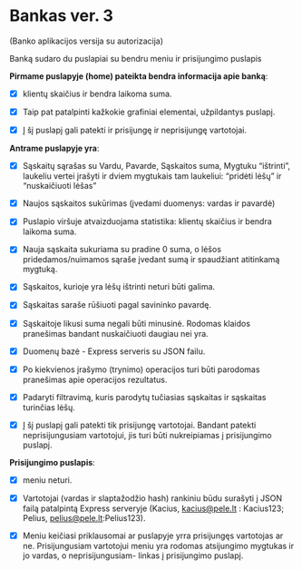 # Bankas ver. 3

(Banko aplikacijos versija su autorizacija)

Banką sudaro du puslapiai su bendru meniu ir prisijungimo puslapis

**Pirmame puslapyje (home) pateikta bendra informacija apie banką**:

- [x] klientų skaičius ir bendra laikoma suma.

- [x] Taip pat patalpinti kažkokie grafiniai elementai, užpildantys puslapį.

- [x] Į šį puslapį gali patekti ir prisijungę ir neprisijungę vartotojai.

**Antrame puslapyje yra**:

- [x] Sąskaitų sąrašas su Vardu, Pavarde, Sąskaitos suma, Mygtuku “ištrinti”, laukeliu vertei įrašyti ir dviem mygtukais tam laukeliui: “pridėti lėšų” ir “nuskaičiuoti lėšas”

- [x] Naujos sąskaitos sukūrimas (įvedami duomenys: vardas ir pavardė)

- [x] Puslapio viršuje atvaizduojama statistika: klientų skaičius ir bendra laikoma suma.

- [x] Nauja sąskaita sukuriama su pradine 0 suma, o lėšos pridedamos/nuimamos sąraše įvedant sumą ir spaudžiant atitinkamą mygtuką.

- [x] Sąskaitos, kurioje yra lėšų ištrinti neturi būti galima.

- [x] Sąskaitas saraše rūšiuoti pagal savininko pavardę.

- [x] Sąskaitoje likusi suma negali būti minusinė. Rodomas klaidos pranešimas bandant nuskaičiuoti daugiau nei yra.

- [x] Duomenų bazė - Express serveris su JSON failu.

- [x] Po kiekvienos įrašymo (trynimo) operacijos turi būti parodomas pranešimas apie operacijos rezultatus.

- [x] Padaryti filtravimą, kuris parodytų tučiasias sąskaitas ir sąskaitas turinčias lėšų.

- [x] Į šį puslapį gali patekti tik prisijungę vartotojai. Bandant patekti neprisijungusiam vartotojui, jis turi būti nukreipiamas į prisijungimo puslapį.

**Prisijungimo puslapis**:

- [x] meniu neturi.

- [x] Vartotojai (vardas ir slaptažodžio hash) rankiniu būdu surašyti į JSON failą patalpintą Express serveryje (Kacius, kacius@pele.lt : Kacius123; Pelius, pelius@pele.lt:Pelius123).

- [x] Meniu keičiasi priklausomai ar puslapyje yrra prisijungęs vartotojas ar ne. Prisijungusiam vartotojui meniu yra rodomas atsijungimo mygtukas ir jo vardas, o neprisijungusiam- linkas į prisijungimo puslapį.
